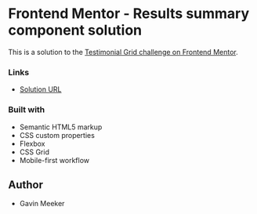 # Frontend Mentor - Results summary component solution

This is a solution to the [Testimonial Grid challenge on Frontend Mentor](https://www.frontendmentor.io/challenges/testimonials-grid-section-Nnw6J7Un7).

### Links

- [Solution URL]()

### Built with

- Semantic HTML5 markup
- CSS custom properties
- Flexbox
- CSS Grid
- Mobile-first workflow

## Author

- Gavin Meeker

